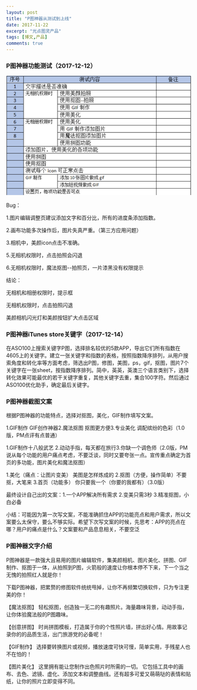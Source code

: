 ```yaml
---
layout: post
title: "P图神器从测试到上线"
date: 2017-11-22
excerpt: "光点图灵产品"
tags: [博文,产品]
comments: true
---
```


### P图神器功能测试（2017-12-12）

![测试用例](../assets/img/post-img/experiencr-report/开眼/测试用例.png)

Bug：

1.图片编辑调整页建议添加文字和百分比，所有的进度条添加指数。

2.画布功能多次操作后，图片失真严重。（第三方应用问题）

3.相机中，美颜icon点击不准确。

5.无相机权限时，点击拍照会闪退

6.无相机权限时，魔法抠图--拍照页，一片漆黑没有权限提示

结论：

无相机和相册权限时，提示框

无相机权限时，点击拍照闪退

美颜相机闪光灯和美颜按钮扩大点击区域

### P图神器iTunes store关键字（2017-12-14）

在ASO100上搜索关键字P图，选择排名较优的5款APP，导出它们所有指数在4605上的关键字。建立一张关键字和指数的表格，按照指数降序排列，从用户搜索角度和转化率等方面考虑，筛选出P图，修图，美图，ps，gif，抠图，图片7个关键字在一张sheet，按指数降序排列。简中，英英，英澳三个语言类别下，选择转化效果可能最优的若干关键字重复，其他关键字去重，集合100字符。然后通过ASO100优化助手，确定最后关键字。

### P图神器截图文案

根据P图神器的功能特点，选择对抠图，美化，GIF制作填写文案。

1.GIF制作 GIF创作神器2.魔法抠图 抠图更方便3.专业美化 调配缤纷的色彩（1.0版，PM点评有点普通）

1.GIF制作十八般武艺 2.动动手指，每天都在旅行3.你缺一个调色师（2.0版，PM说从每个功能的用户痛点考虑，不要泛谈，同时又要夸张一点。宣传重点确定为首页的多功能，图片美化和魔法抠图）

1.美化（痛点：让图片变美） 美图是怎样炼成的 2.抠图（方便，操作简单）不要抠，大笔来 3.首页（功能多） 你只要我一个（你要的我都有）（3.0版）

最终设计自己出的文案：1.一个APP解决所有需求 2.变美只需3秒 3.精准抠图，小白必备

小结：可能因为第一次写文案，不能准确抓住APP的功能亮点和用户需求，所以文案要么太保守，要么不够实际。希望下次写文案的时候，先思考：APP的亮点在哪？用户的痛点是什么？文案要和产品息息相关，不要空泛

### P图神器文字介绍

P图神器是一款强大且易用的图片编辑软件，集美颜相机、图片美化、拼图、GIF制作、抠图于一体，从拍照到P图，火箭般的速度让你根本停不下来，下一个当之无愧的拍照红人就是你！

下载P图神器，把累赘的修图软件统统甩掉，让你不再频繁切换软件，只为专注更美的你！


【魔法抠图】
轻松抠图，创造独一无二的有趣照片。海量趣味背景，动动手指，让你体验魔法般的P图趣味。

【创意拼图】
时尚拼图模板，打造属于你的个性照片墙，拼出好心情。用故事记录你的的品质生活，出门旅游党的必备呢！

【GIF制作】
选择要转换图片或视频，播放速度可快可慢，简单实用，手残星人也不在怕的！

【图片美化】
这里拥有能让您制作出色照片时所需的一切。 它包括工具中的画布、去色、滤镜、虚化、添加文本和调整曲线。还有超多可爱又萌萌哒的表情和贴纸，让你的照片立即变得不同。

















